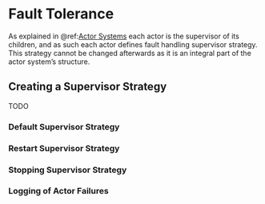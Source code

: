 # Fault Tolerance

As explained in @ref:[Actor Systems](general/actor-systems.md) each actor is the supervisor of its
children, and as such each actor defines fault handling supervisor strategy.
This strategy cannot be changed afterwards as it is an integral part of the
actor system’s structure.

## Creating a Supervisor Strategy

TODO

### Default Supervisor Strategy

### Restart Supervisor Strategy

### Stopping Supervisor Strategy

### Logging of Actor Failures


